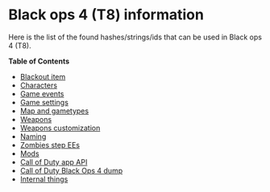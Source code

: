 # Black ops 4 (T8) information

Here is the list of the found hashes/strings/ids that can be used in Black ops 4 (T8).

**Table of Contents**

- [Blackout item](wzitems.md)
- [Characters](characters.md)
- [Game events](game_events.md)
- [Game settings](gamesettings.md)
- [Map and gametypes](mapgametypes.md)
- [Weapons](weapons.md)
- [Weapons customization](weaponscustom.md)
- [Naming](naming.md)
- [Zombies step EEs](zmee.md)
- [Mods](mods.md)
- [Call of Duty app API](api/)
- [Call of Duty Black Ops 4 dump](https://github.com/ate47/bo4-source)
- [Internal things](notes/)

